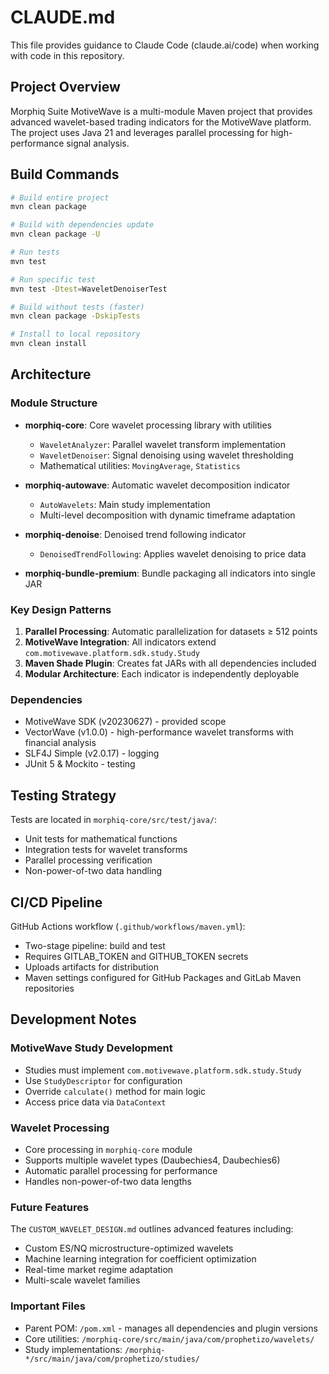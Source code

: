 # CLAUDE.md

This file provides guidance to Claude Code (claude.ai/code) when working with code in this repository.

## Project Overview

Morphiq Suite MotiveWave is a multi-module Maven project that provides advanced wavelet-based trading indicators for the MotiveWave platform. The project uses Java 21 and leverages parallel processing for high-performance signal analysis.

## Build Commands

```bash
# Build entire project
mvn clean package

# Build with dependencies update
mvn clean package -U

# Run tests
mvn test

# Run specific test
mvn test -Dtest=WaveletDenoiserTest

# Build without tests (faster)
mvn clean package -DskipTests

# Install to local repository
mvn clean install
```

## Architecture

### Module Structure
- **morphiq-core**: Core wavelet processing library with utilities
  - `WaveletAnalyzer`: Parallel wavelet transform implementation
  - `WaveletDenoiser`: Signal denoising using wavelet thresholding
  - Mathematical utilities: `MovingAverage`, `Statistics`
  
- **morphiq-autowave**: Automatic wavelet decomposition indicator
  - `AutoWavelets`: Main study implementation
  - Multi-level decomposition with dynamic timeframe adaptation
  
- **morphiq-denoise**: Denoised trend following indicator
  - `DenoisedTrendFollowing`: Applies wavelet denoising to price data
  
- **morphiq-bundle-premium**: Bundle packaging all indicators into single JAR

### Key Design Patterns
1. **Parallel Processing**: Automatic parallelization for datasets ≥ 512 points
2. **MotiveWave Integration**: All indicators extend `com.motivewave.platform.sdk.study.Study`
3. **Maven Shade Plugin**: Creates fat JARs with all dependencies included
4. **Modular Architecture**: Each indicator is independently deployable

### Dependencies
- MotiveWave SDK (v20230627) - provided scope
- VectorWave (v1.0.0) - high-performance wavelet transforms with financial analysis
- SLF4J Simple (v2.0.17) - logging
- JUnit 5 & Mockito - testing

## Testing Strategy

Tests are located in `morphiq-core/src/test/java/`:
- Unit tests for mathematical functions
- Integration tests for wavelet transforms
- Parallel processing verification
- Non-power-of-two data handling

## CI/CD Pipeline

GitHub Actions workflow (`.github/workflows/maven.yml`):
- Two-stage pipeline: build and test
- Requires GITLAB_TOKEN and GITHUB_TOKEN secrets
- Uploads artifacts for distribution
- Maven settings configured for GitHub Packages and GitLab Maven repositories

## Development Notes

### MotiveWave Study Development
- Studies must implement `com.motivewave.platform.sdk.study.Study`
- Use `StudyDescriptor` for configuration
- Override `calculate()` method for main logic
- Access price data via `DataContext`

### Wavelet Processing
- Core processing in `morphiq-core` module
- Supports multiple wavelet types (Daubechies4, Daubechies6)
- Automatic parallel processing for performance
- Handles non-power-of-two data lengths

### Future Features
The `CUSTOM_WAVELET_DESIGN.md` outlines advanced features including:
- Custom ES/NQ microstructure-optimized wavelets
- Machine learning integration for coefficient optimization
- Real-time market regime adaptation
- Multi-scale wavelet families

### Important Files
- Parent POM: `/pom.xml` - manages all dependencies and plugin versions
- Core utilities: `/morphiq-core/src/main/java/com/prophetizo/wavelets/`
- Study implementations: `/morphiq-*/src/main/java/com/prophetizo/studies/`